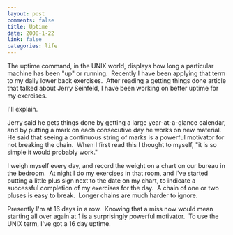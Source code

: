 ```yaml
--- 
layout: post
comments: false
title: Uptime
date: 2008-1-22
link: false
categories: life
---
```

The uptime command, in the UNIX world, displays how long a particular machine has been "up" or running.  Recently I have been applying that term to my daily lower back exercises.  After reading a getting things done article that talked about Jerry Seinfeld, I have been working on better uptime for my exercises.

I'll explain.

Jerry said he gets things done by getting a large year-at-a-glance calendar, and by putting a mark on each consecutive day he works on new material.  He said that seeing a continuous string of marks is a powerful motivator for not breaking the chain.  When I first read this I thought to myself, "it is so simple it would probably work."

I weigh myself every day, and record the weight on a chart on our bureau in the bedroom.  At night I do my exercises in that room, and I've started putting a little plus sign next to the date on my chart, to indicate a successful completion of my exercises for the day.  A chain of one or two pluses is easy to break.  Longer chains are much harder to ignore.

Presently I'm at 16 days in a row.  Knowing that a miss now would mean starting all over again at 1 is a surprisingly powerful motivator.  To use the UNIX term, I've got a 16 day uptime.
